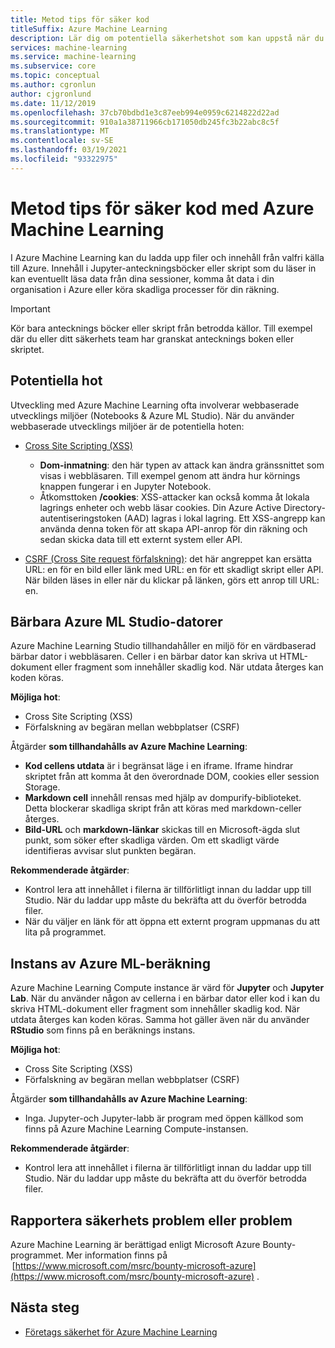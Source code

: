 ```yaml
---
title: Metod tips för säker kod
titleSuffix: Azure Machine Learning
description: Lär dig om potentiella säkerhetshot som kan uppstå när du utvecklar för Azure Machine Learning, åtgärder och bästa praxis.
services: machine-learning
ms.service: machine-learning
ms.subservice: core
ms.topic: conceptual
ms.author: cgronlun
author: cjgronlund
ms.date: 11/12/2019
ms.openlocfilehash: 37cb70bdbd1e3c87eeb994e0959c6214822d22ad
ms.sourcegitcommit: 910a1a38711966cb171050db245fc3b22abc8c5f
ms.translationtype: MT
ms.contentlocale: sv-SE
ms.lasthandoff: 03/19/2021
ms.locfileid: "93322975"
---
```

# <a name="secure-code-best-practices-with-azure-machine-learning"></a>Metod tips för säker kod med Azure Machine Learning

I Azure Machine Learning kan du ladda upp filer och innehåll från valfri källa till Azure. Innehåll i Jupyter-anteckningsböcker eller skript som du läser in kan eventuellt läsa data från dina sessioner, komma åt data i din organisation i Azure eller köra skadliga processer för din räkning.

> [!IMPORTANT]
> Kör bara antecknings böcker eller skript från betrodda källor. Till exempel där du eller ditt säkerhets team har granskat antecknings boken eller skriptet.

## <a name="potential-threats"></a>Potentiella hot

Utveckling med Azure Machine Learning ofta involverar webbaserade utvecklings miljöer (Notebooks & Azure ML Studio). När du använder webbaserade utvecklings miljöer är de potentiella hoten:

* [Cross Site Scripting (XSS)](https://owasp.org/www-community/attacks/xss/)

    * __Dom-inmatning__: den här typen av attack kan ändra gränssnittet som visas i webbläsaren. Till exempel genom att ändra hur körnings knappen fungerar i en Jupyter Notebook.
    * Åtkomsttoken __/cookies__: XSS-attacker kan också komma åt lokala lagrings enheter och webb läsar cookies. Din Azure Active Directory-autentiseringstoken (AAD) lagras i lokal lagring. Ett XSS-angrepp kan använda denna token för att skapa API-anrop för din räkning och sedan skicka data till ett externt system eller API.

* [CSRF (Cross Site request förfalskning)](https://owasp.org/www-community/attacks/csrf): det här angreppet kan ersätta URL: en för en bild eller länk med URL: en för ett skadligt skript eller API. När bilden läses in eller när du klickar på länken, görs ett anrop till URL: en.

## <a name="azure-ml-studio-notebooks"></a>Bärbara Azure ML Studio-datorer

Azure Machine Learning Studio tillhandahåller en miljö för en värdbaserad bärbar dator i webbläsaren. Celler i en bärbar dator kan skriva ut HTML-dokument eller fragment som innehåller skadlig kod.  När utdata återges kan koden köras.

__Möjliga hot__:
* Cross Site Scripting (XSS)
* Förfalskning av begäran mellan webbplatser (CSRF)

Åtgärder __som tillhandahålls av Azure Machine Learning__:
* __Kod cellens utdata__ är i begränsat läge i en iframe. Iframe hindrar skriptet från att komma åt den överordnade DOM, cookies eller session Storage.
* __Markdown cell__ innehåll rensas med hjälp av dompurify-biblioteket. Detta blockerar skadliga skript från att köras med markdown-celler återges.
* __Bild-URL__ och __markdown-länkar__ skickas till en Microsoft-ägda slut punkt, som söker efter skadliga värden. Om ett skadligt värde identifieras avvisar slut punkten begäran.

__Rekommenderade åtgärder__:
* Kontrol lera att innehållet i filerna är tillförlitligt innan du laddar upp till Studio. När du laddar upp måste du bekräfta att du överför betrodda filer.
* När du väljer en länk för att öppna ett externt program uppmanas du att lita på programmet.

## <a name="azure-ml-compute-instance"></a>Instans av Azure ML-beräkning

Azure Machine Learning Compute instance är värd för __Jupyter__ och __Jupyter Lab__. När du använder någon av cellerna i en bärbar dator eller kod i kan du skriva HTML-dokument eller fragment som innehåller skadlig kod. När utdata återges kan koden köras. Samma hot gäller även när du använder __RStudio__ som finns på en beräknings instans.

__Möjliga hot__:
* Cross Site Scripting (XSS)
* Förfalskning av begäran mellan webbplatser (CSRF)

Åtgärder __som tillhandahålls av Azure Machine Learning__:
* Inga. Jupyter-och Jupyter-labb är program med öppen källkod som finns på Azure Machine Learning Compute-instansen.

__Rekommenderade åtgärder__:
* Kontrol lera att innehållet i filerna är tillförlitligt innan du laddar upp till Studio. När du laddar upp måste du bekräfta att du överför betrodda filer.

## <a name="report-security-issues-or-concerns"></a>Rapportera säkerhets problem eller problem 

Azure Machine Learning är berättigad enligt Microsoft Azure Bounty-programmet. Mer information finns på  [https://www.microsoft.com/msrc/bounty-microsoft-azure](https://www.microsoft.com/msrc/bounty-microsoft-azure) .

## <a name="next-steps"></a>Nästa steg

* [Företags säkerhet för Azure Machine Learning](concept-enterprise-security.md)